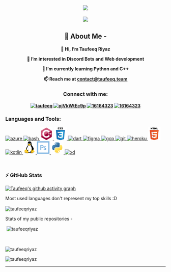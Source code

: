 <br>
<h3 align="center">
  <img src="https://media.giphy.com/media/hvRJCLFzcasrR4ia7z/giphy.gif" width="28">
</h3>


<p align="center">
  <img src="https://readme-typing-svg.herokuapp.com?size=21&color=B37FFF&center=true&vCenter=true&lines=hey!+I'm+Taufeeq;welcome+to+my+profile;I+make+websites+and+stuff;you+can+call+me+astro">
</p>


## <h2 align="center" color="B37FFF">🚀 About Me -</h2>

<h4 align="center" color="B37FFF">

👋 Hi, I’m Taufeeq Riyaz

👀 I’m interested in Discord Bots and Web development

🌱 I’m currently learning Python and C++

📫 Reach me at <a color="F85D7F" href="mailto:contact@taufeeq.team">contact@taufeeq.team<a> <h4>
  

  
  
<h3 align="center">Connect with me:</h3>

<p align="center">  
<a href="https://linkedin.com/in/taufeeq" target="blank"><img align="center" src="https://taufeeq.team/Assets/linkedin.svg" alt="taufeeq" height="30" width="40" /></a>  
<a href="https://discord.gg/pjVkWtEc9p" target="blank"><img align="center" src="https://taufeeq.team/Assets/twitter.svg" alt="pjVkWtEc9p" height="30" width="40" /></a>
<a href="https://stackoverflow.com/users/16164323" target="blank"><img align="center" src="https://taufeeq.team/Assets/stackoverflow.svg" alt="16164323" height="30" width="40" /></a>
<a href="https://open.spotify.com/user/tg7tcpb9vx8ybk4j4dk7a24wp" target="blank"><img align="center" src="https://taufeeq.team/Assets/spotify.svg" alt="16164323" height="30" width="40" /></a> 
</p>  
  
<h3 align="left">Languages and Tools:</h3>  
<p align="left"> <a href="https://azure.microsoft.com/en-in/" target="_blank"> <img src="https://www.vectorlogo.zone/logos/microsoft_azure/microsoft_azure-icon.svg" alt="azure" width="40" height="40"/> </a> <a href="https://www.gnu.org/software/bash/" target="_blank"> <img src="https://www.vectorlogo.zone/logos/gnu_bash/gnu_bash-icon.svg" alt="bash" width="40" height="40"/> </a> <a href="https://www.w3schools.com/cpp/" target="_blank"> <img src="https://raw.githubusercontent.com/devicons/devicon/master/icons/cplusplus/cplusplus-original.svg" alt="cplusplus" width="40" height="40"/> </a> <a href="https://www.w3schools.com/css/" target="_blank"> <img src="https://raw.githubusercontent.com/devicons/devicon/master/icons/css3/css3-original-wordmark.svg" alt="css3" width="40" height="40"/> </a> <a href="https://dart.dev" target="_blank"> <img src="https://www.vectorlogo.zone/logos/dartlang/dartlang-icon.svg" alt="dart" width="40" height="40"/> </a> <a href="https://www.figma.com/" target="_blank"> <img src="https://www.vectorlogo.zone/logos/figma/figma-icon.svg" alt="figma" width="40" height="40"/> </a> <a href="https://cloud.google.com" target="_blank"> <img src="https://www.vectorlogo.zone/logos/google_cloud/google_cloud-icon.svg" alt="gcp" width="40" height="40"/> </a> <a href="https://git-scm.com/" target="_blank"> <img src="https://www.vectorlogo.zone/logos/git-scm/git-scm-icon.svg" alt="git" width="40" height="40"/> </a> <a href="https://heroku.com" target="_blank"> <img src="https://www.vectorlogo.zone/logos/heroku/heroku-icon.svg" alt="heroku" width="40" height="40"/> </a> <a href="https://www.w3.org/html/" target="_blank"> <img src="https://raw.githubusercontent.com/devicons/devicon/master/icons/html5/html5-original-wordmark.svg" alt="html5" width="40" height="40"/> </a> <a href="https://kotlinlang.org" target="_blank"> <img src="https://www.vectorlogo.zone/logos/kotlinlang/kotlinlang-icon.svg" alt="kotlin" width="40" height="40"/> </a> <a href="https://www.linux.org/" target="_blank"> <img src="https://raw.githubusercontent.com/devicons/devicon/master/icons/linux/linux-original.svg" alt="linux" width="40" height="40"/> </a> <a href="https://www.photoshop.com/en" target="_blank"> <img src="https://raw.githubusercontent.com/devicons/devicon/master/icons/photoshop/photoshop-line.svg" alt="photoshop" width="40" height="40"/> </a> <a href="https://www.python.org" target="_blank"> <img src="https://raw.githubusercontent.com/devicons/devicon/master/icons/python/python-original.svg" alt="python" width="40" height="40"/> </a> <a href="https://www.adobe.com/products/xd.html" target="_blank"> <img src="https://cdn.worldvectorlogo.com/logos/adobe-xd.svg" alt="xd" width="40" height="40"/> </a> </p>  
 <br>
 
 ### :zap: GitHub Stats
 
[![Taufeeq's github activity graph](https://activity-graph.herokuapp.com/graph?username=TaufeeqRiyaz&theme=react-dark)](https://github.com/TaufeeqRiyaz?tab=repositories)

Most used languages don't represent my top skills :D 
<p><img align="center" src="https://github-readme-stats.vercel.app/api/top-langs?username=taufeeqriyaz&show_icons=true&locale=en&layout=compact&theme=tokyonight" alt="taufeeqriyaz" /></p>  
Stats of my public repositories -<br>
<p>&nbsp;<img align="center" src="https://github-readme-stats.vercel.app/api?username=TaufeeqRiyaz&show_icons=true&theme=tokyonight" alt="taufeeqriyaz" /></p>  
<br>
<p><img align="center" src="https://github-readme-streak-stats.herokuapp.com/?user=TaufeeqRiyaz&theme=tokyonight" alt="taufeeqriyaz" /></p>

<p align="left"> <img src="https://komarev.com/ghpvc/?username=taufeeqriyaz&label=Profile%20views&color=0e9fb6&style=flat" alt="taufeeqriyaz" /> </p> 



---
[website]: http://taufeeq.team

[twitter]: https://twitter.com/taufeeq_riyaz

[instagram]: https://instagram.com/taufeeq_riyaz_official

[linkedin]: https://linkedin.com/in/taufeeq

